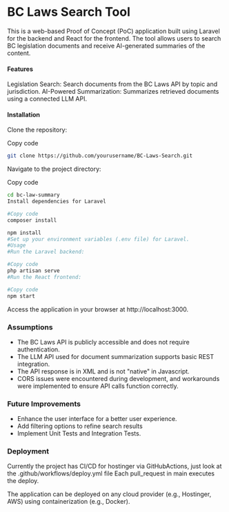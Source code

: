 # BC Laws Search Tool

This is a web-based Proof of Concept (PoC) application built using Laravel for the backend and React for the frontend. The tool allows users to search BC legislation documents and receive AI-generated summaries of the content.

#### Features

Legislation Search: Search documents from the BC Laws API by topic and jurisdiction.
AI-Powered Summarization: Summarizes retrieved documents using a connected LLM API.

#### Installation

Clone the repository:

Copy code

```bash
git clone https://github.com/yourusername/BC-Laws-Search.git
```

Navigate to the project directory:

Copy code

```bash
cd bc-law-summary
Install dependencies for Laravel

#Copy code
composer install

npm install
#Set up your environment variables (.env file) for Laravel.
#Usage
#Run the Laravel backend:

#Copy code
php artisan serve
#Run the React frontend:

#Copy code
npm start

```

Access the application in your browser at http://localhost:3000.

### Assumptions

-   The BC Laws API is publicly accessible and does not require authentication.
-   The LLM API used for document summarization supports basic REST integration.
-   The API response is in XML and is not "native" in Javascript.
-   CORS issues were encountered during development, and workarounds were implemented to ensure API calls function correctly.

### Future Improvements

-   Enhance the user interface for a better user experience.
-   Add filtering options to refine search results
-   Implement Unit Tests and Integration Tests.

### Deployment

Currently the project has CI/CD for hostinger via GitHubActions, just look at the .github/workflows/deploy.yml file
Each pull_request in main executes the deploy.

The application can be deployed on any cloud provider (e.g., Hostinger, AWS) using containerization (e.g., Docker).
